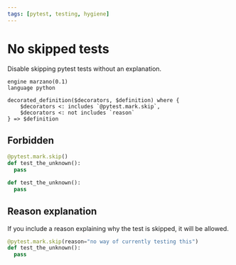 ```yaml
---
tags: [pytest, testing, hygiene]
---
```


# No skipped tests

Disable skipping pytest tests without an explanation.


```grit
engine marzano(0.1)
language python

decorated_definition($decorators, $definition) where {
    $decorators <: includes `@pytest.mark.skip`,
    $decorators <: not includes `reason`
} => $definition
```

## Forbidden

```py
@pytest.mark.skip()
def test_the_unknown():
  pass
```

```py
def test_the_unknown():
  pass
```

## Reason explanation

If you include a reason explaining why the test is skipped, it will be allowed.

```py
@pytest.mark.skip(reason="no way of currently testing this")
def test_the_unknown():
  pass
```
